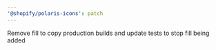 ```yaml
---
'@shopify/polaris-icons': patch
---
```


Remove fill to copy production builds and update tests to stop fill being added
